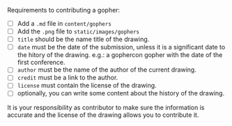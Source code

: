 Requirements to contributing a gopher:

- [ ] Add a `.md` file in `content/gophers`
- [ ] Add the `.png` file to `static/images/gophers`
- [ ] `title` should be the name title of the drawing.
- [ ] `date` must be the date of the submission, unless it is a significant
  date to the hitory of the drawing. e.g.: a gophercon gopher with the date of
  the first conference.
- [ ] `author` must be the name of the author of the current drawing.
- [ ] `credit` must be a link to the author.
- [ ] `license` must contain the license of the drawing.
- [ ] optionally, you can write some content about the history of the drawing.

It is your responsibility as contributor to make sure the information is
accurate and the license of the drawing allows you to contribute it.
